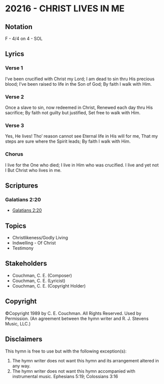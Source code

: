 # 20216 - CHRIST LIVES IN ME

## Notation

F - 4/4 on 4 - SOL

## Lyrics

### Verse 1

I’ve been crucified with Christ my Lord; I am dead to sin thru His precious blood; I’ve been raised to life in the Son of God; By faith I walk with Him. 

### Verse 2

Once a slave to sin, now redeemed in Christ, Renewed each day thru His sacrifice; By faith not guilty but justified, Set free to walk with Him. 

### Verse 3

Yes, He lives! Tho’ reason cannot see Eternal life in His will for me, That my steps are sure where the Spirit leads; By faith I walk with Him.

### Chorus

I live for the One who died; I live in Him who was crucified. I live and yet not I But Christ who lives in me.


## Scriptures

### Galatians 2:20

- [Galatians 2:20](https://www.biblegateway.com/passage/?search=Galatians%202%3A20)


## Topics

- Christlikeness/Godly Living
- Indwelling - Of Christ
- Testimony

## Stakeholders

- Couchman, C. E. (Composer)
- Couchman, C. E. (Lyricist)
- Couchman, C. E. (Copyright Holder)

## Copyright

©Copyright 1989 by C. E. Couchman. All Rights Reserved. Used by Permission.
(An agreement between the hymn writer and R. J. Stevens Music, LLC.)

## Disclaimers

This hymn is free to use but with the following exception(s):
1. The hymn writer does not want this hymn and its arrangement altered in any way.
2. The hymn writer does not want this hymn accompanied with instrumental music.
Ephesians 5:19; Colossians 3:16


